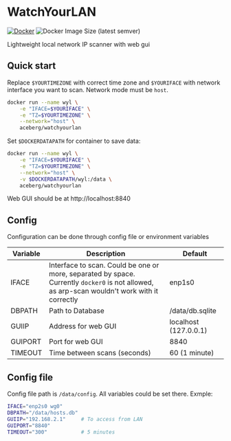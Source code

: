 # WatchYourLAN

[![Docker](https://github.com/aceberg/WatchYourLAN/actions/workflows/docker-publish.yml/badge.svg)](https://github.com/aceberg/WatchYourLAN/actions/workflows/docker-publish.yml)
![Docker Image Size (latest semver)](https://img.shields.io/docker/image-size/aceberg/watchyourlan)

Lightweight local network IP scanner with web gui

## Quick start

Replace `$YOURTIMEZONE` with correct time zone and `$YOURIFACE` with network interface you want to scan. Network mode must be `host`.

```sh
docker run --name wyl \
	-e "IFACE=$YOURIFACE" \
	-e "TZ=$YOURTIMEZONE" \
	--network="host" \
    aceberg/watchyourlan
```

Set `$DOCKERDATAPATH` for container to save data:

```sh
docker run --name wyl \
	-e "IFACE=$YOURIFACE" \
	-e "TZ=$YOURTIMEZONE" \
	--network="host" \
	-v $DOCKERDATAPATH/wyl:/data \
    aceberg/watchyourlan
```
Web GUI should be at http://localhost:8840

## Config


Configuration can be done through config file or environment variables

| Variable  | Description | Default |
| --------  | ----------- | ------- |
| IFACE     | Interface to scan. Could be one or more, separated by space. Currently `docker0` is not allowed, as arp-scan wouldn't work with it correctly | enp1s0 |
| DBPATH    | Path to Database | /data/db.sqlite |
| GUIIP     | Address for web GUI | localhost (127.0.0.1) |
| GUIPORT   | Port for web GUI | 8840 |
| TIMEOUT   | Time between scans (seconds) | 60 (1 minute)|

## Config file

Config file path is `/data/config`.
All variables could be set there. Exmple:
```sh
IFACE="enp2s0 wg0"
DBPATH="/data/hosts.db"
GUIIP="192.168.2.1"     # To access from LAN
GUIPORT="8840"
TIMEOUT="300"           # 5 minutes
```